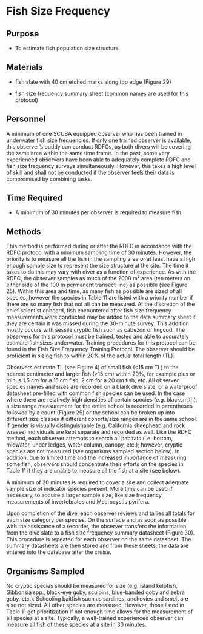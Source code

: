 
# Fish Size Frequency

## Purpose

+ To estimate fish population size structure.

## Materials

+ fish slate with 40 cm etched marks along top edge (Figure 29)

+ fish size frequency summary sheet (common names are used for this protocol)

## Personnel

A minimum of one SCUBA equipped observer who has been trained in underwater fish size frequencies. If only one trained observer is available, this observer’s buddy can conduct RDFCs, as both divers will be covering the same area within the same time frame. In the past, some very experienced observers have been able to adequately complete RDFC and fish size frequency surveys simultaneously. However, this takes a high level of skill and shall not be conducted if the observer feels their data is compromised by combining tasks.

## Time Required

+ A minimum of 30 minutes per observer is required to measure fish. 

## Methods

This method is performed during or after the RDFC in accordance with the RDFC protocol with a minimum sampling time of 30 minutes. However, the priority is to measure all the fish in the sampling area or at least have a high enough sample size to represent the size structure at the site. The time it takes to do this may vary with diver as a function of experience. As with the RDFC, the observer samples as much of the 2000 m² area (ten meters on either side of the 100 m permanent transect line) as possible (see Figure 25). Within this area and time, as many fish as possible are sized of all species, however the species in Table 11 are listed with a priority number if there are so many fish that not all can be measured. At the discretion of the chief scientist onboard, fish encountered after fish size frequency measurements were conducted may be added to the data summary sheet if they are certain it was missed during the 30-minute survey. This addition mostly occurs with sessile cryptic fish such as cabezon or lingcod. The observers for this protocol must be trained, tested and able to accurately estimate fish sizes underwater. Training procedures for this protocol can be found in the Fish Size Frequency Training Protocol. The observer should be proficient in sizing fish to within 20% of the actual total length (TL).

Observers estimate TL (see Figure 4) of small fish (<15 cm TL) to the nearest centimeter and larger fish (>15 cm) within 20%, for example plus or minus 1.5 cm for a 15 cm fish, 2 cm for a 20 cm fish, etc. All observed species names and sizes are recorded on a blank dive slate, or a waterproof datasheet pre-filled with common fish species can be used. In the case where there are relatively high densities of certain species (e.g. blacksmith), a size range measurement for the entire school is recorded in parentheses followed by a count (Figure 29) or the school can be broken up into different size classes if different cohorts/size ranges are in the same school. If gender is visually distinguishable (e.g. California sheephead and rock wrasse) individuals are kept separate and recorded as well. Like the RDFC method, each observer attempts to search all habitats (i.e. bottom, midwater, under ledges, water column, canopy, etc.); however, cryptic species are not measured (see organisms sampled section below). In addition, due to limited time and the increased importance of measuring some fish, observers should concentrate their efforts on the species in Table 11 if they are unable to measure all the fish at a site (see below).

A minimum of 30 minutes is required to cover a site and collect adequate sample size of indicator species present. More time can be used if necessary, to acquire a larger sample size, like size frequency measurements of invertebrates and Macrocystis pyrifera.

Upon completion of the dive, each observer reviews and tallies all totals for each size category per species. On the surface and as soon as possible with the assistance of a recorder, the observer transfers the information from the dive slate to a fish size frequency summary datasheet (Figure 30). This procedure is repeated for each observer on the same datasheet. The summary datasheets are then stored and from these sheets, the data are entered into the database after the cruise. 

## Organisms Sampled

No cryptic species should be measured for size (e.g. island kelpfish, Gibbonsia spp., black-eye goby, sculpins, blue-banded goby and zebra goby, etc.). Schooling baitfish such as sardines, anchovies and smelt are also not sized. All other species are measured. However, those listed in Table 11 get prioritization if not enough time allows for the measurement of all species at a site. Typically, a well-trained experienced observer can measure all fish of these species at a site in 30 minutes. 

